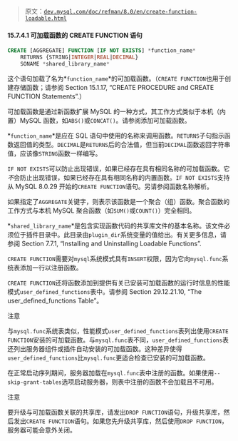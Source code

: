 > 原文：[`dev.mysql.com/doc/refman/8.0/en/create-function-loadable.html`](https://dev.mysql.com/doc/refman/8.0/en/create-function-loadable.html)

#### 15.7.4.1 可加载函数的 CREATE FUNCTION 语句

```sql
CREATE [AGGREGATE] FUNCTION [IF NOT EXISTS] *function_name*
    RETURNS {STRING|INTEGER|REAL|DECIMAL}
    SONAME *shared_library_name*
```

这个语句加载了名为*`function_name`*的可加载函数。（`CREATE FUNCTION`也用于创建存储函数；请参阅 Section 15.1.17, “CREATE PROCEDURE and CREATE FUNCTION Statements”.）

可加载函数是通过新函数扩展 MySQL 的一种方式，其工作方式类似于本机（内置）MySQL 函数，如`ABS()`或`CONCAT()`。请参阅添加可加载函数。

*`function_name`*是应在 SQL 语句中使用的名称来调用函数。`RETURNS`子句指示函数返回值的类型。`DECIMAL`是`RETURNS`后的合法值，但当前`DECIMAL`函数返回字符串值，应该像`STRING`函数一样编写。

`IF NOT EXISTS`可以防止出现错误，如果已经存在具有相同名称的可加载函数。它*不*会防止出现错误，如果已经存在具有相同名称的内置函数。`IF NOT EXISTS`支持从 MySQL 8.0.29 开始的`CREATE FUNCTION`语句。另请参阅函数名称解析。

如果指定了`AGGREGATE`关键字，则表示该函数是一个聚合（组）函数。聚合函数的工作方式与本机 MySQL 聚合函数（如`SUM()`或`COUNT()`）完全相同。

*`shared_library_name`*是包含实现函数代码的共享库文件的基本名称。该文件必须位于插件目录中。此目录由`plugin_dir`系统变量的值给出。有关更多信息，请参阅 Section 7.7.1, “Installing and Uninstalling Loadable Functions”.

`CREATE FUNCTION`需要对`mysql`系统模式具有`INSERT`权限，因为它向`mysql.func`系统表添加一行以注册函数。

`CREATE FUNCTION`还将函数添加到提供有关已安装可加载函数的运行时信息的性能模式`user_defined_functions`表中。请参阅 Section 29.12.21.10, “The user_defined_functions Table”。

注意

与`mysql.func`系统表类似，性能模式`user_defined_functions`表列出使用`CREATE FUNCTION`安装的可加载函数。与`mysql.func`表不同，`user_defined_functions`表还列出服务器组件或插件自动安装的可加载函数。这种差异使得`user_defined_functions`比`mysql.func`更适合检查已安装的可加载函数。

在正常启动序列期间，服务器加载在`mysql.func`表中注册的函数。如果使用`--skip-grant-tables`选项启动服务器，则表中注册的函数不会加载且不可用。

注意

要升级与可加载函数关联的共享库，请发出`DROP FUNCTION`语句，升级共享库，然后发出`CREATE FUNCTION`语句。如果您先升级共享库，然后使用`DROP FUNCTION`，服务器可能会意外关闭。
